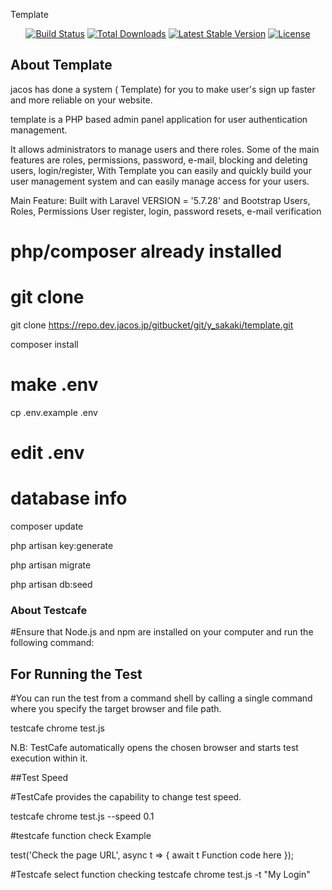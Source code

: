 <p align="left">Template</p>

<p align="center">
<a href="https://travis-ci.org/laravel/framework"><img src="https://travis-ci.org/laravel/framework.svg" alt="Build Status"></a>
<a href="https://packagist.org/packages/laravel/framework"><img src="https://poser.pugx.org/laravel/framework/d/total.svg" alt="Total Downloads"></a>
<a href="https://packagist.org/packages/laravel/framework"><img src="https://poser.pugx.org/laravel/framework/v/stable.svg" alt="Latest Stable Version"></a>
<a href="https://packagist.org/packages/laravel/framework"><img src="https://poser.pugx.org/laravel/framework/license.svg" alt="License"></a>
</p>

## About Template






jacos has done a system ( Template) for you to make user's sign up faster and more reliable on your website.

template  is a PHP based admin panel application for user authentication management.

It allows administrators to manage users and there roles. Some of the main features are roles, 
permissions, password, e-mail, blocking and deleting users, login/register,  With Template 
you can easily and quickly build your user management system and can easily manage access for your users.

Main Feature: 
Built with Laravel VERSION = '5.7.28' and Bootstrap 
Users, Roles, Permissions
User register, login,
password resets, e-mail verification







# php/composer already installed

# git clone
git clone https://repo.dev.jacos.jp/gitbucket/git/y_sakaki/template.git

composer install

# make .env
cp .env.example .env
# edit .env
# database info

composer update

php artisan key:generate

php artisan migrate

php artisan db:seed


### About Testcafe

#Ensure that Node.js and npm are installed on your computer and run the following command:

## For Running the Test

#You can run the test from a command shell by calling a single command where you specify the target browser and file path.

testcafe chrome test.js

N.B: TestCafe automatically opens the chosen browser and starts test execution within it.

##Test Speed

#TestCafe provides the capability to change test speed. 

testcafe chrome test.js --speed 0.1

#testcafe function check Example 

test('Check the page URL', async t => {
    await t
        Function code here 
});

#Testcafe select function checking 
testcafe chrome test.js -t "My Login"
